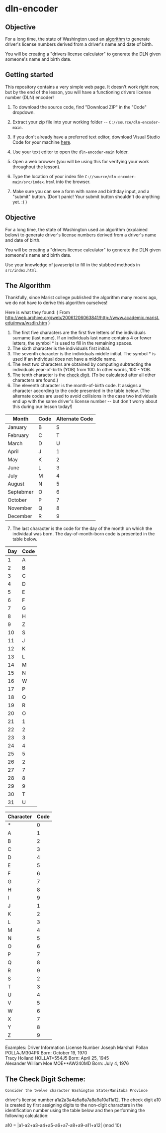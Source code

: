 # dln-encoder

## Objective

For a long time, the state of Washington used an [algorithm](#the-algorithm) to generate driver's license numbers derived from a driver's name and date of birth.

You will be creating a "drivers license calculator" to generate the DLN given someone's name and birth date.

## Getting started

This repository contains a very simple web page. It doesn't work right now, but by the end of the lesson, you will have a functioning drivers license number (DLN) encoder!
 
1. To download the source code, find "Download ZIP" in the "Code" dropdown.

2. Extract your zip file into your working folder -- `C://source/dln-encoder-main`.

3. If you don't already have a preferred text editor, download Visual Studio Code for your machine [here](https://code.visualstudio.com/download).

4. Use your text editor to open the `dln-encoder-main` folder.

5. Open a web browser (you will be using this for verifying your work throughout the lesson).

6. Type the location of your index file `C://source/dln-encoder-main/src/index.html` into the browser.

7. Make sure you can see a form with name and birthday input, and a "submit" button. (Don't panic! Your submit button shouldn't do anything yet. :) )

## Objective

For a long time, the state of Washington used an algorithm (explained below) to generate driver's license numbers derived from a driver's name and date of birth.

You will be creating a "drivers license calculator" to generate the DLN given someone's name and birth date.

Use your knowledge of javascript to fill in the stubbed methods in `src/index.html`.

## The Algorithm

Thankfully, since Marist college published the algorithm many moons ago, we do not have to derive this algorithm ourselves!

Here is what they found:
( From http://web.archive.org/web/20061206063841/http://www.academic.marist.edu/mwa/wsdln.htm )

1) The first five characters are the first five letters of the individuals surname (last name). If an individuals last name contains 4 or fewer letters, the symbol * is used to fill in the remaining spaces.
2) The sixth character is the individuals first initial.
3) The seventh character is the individuals middle initial. The symbol * is used if an individual does not have a middle name.
4) The next two characters are obtained by computing subtracting the individuals year-of-birth (YOB) from 100. In other words, 100 - YOB.
5) The tenth character is the [check digit](#The-Check-Digit-Scheme). (To be calculated after all other characters are found.)
6) The eleventh character is the month-of-birth code. It assigns a character according to the code presented in the table below. (The alternate codes are used to avoid collisions in the case two individuals end up with the same driver's license number -- but don't worry about this during our lesson today!)

|Month|Code|Alternate Code|
|---------|-----|---------------|
|January|B|S|
|February|C|T|
|March|D|U|
|April|J|1|
|May|K|2|
|June|L|3|
|July|M|4|
|August|N|5|
|Septebmer|O|6|
|October|P|7|
|November|Q|8|
|December|R|9|


7) The last character is the code for the day of the month on which the individaul was born. The day-of-month-born code is presented in the table below.

| Day | Code |
| --- | ---- |
|  1  |   A  |
|  2  |   B  |
|  3  |   C  |
|  4  |   D  |
|  5  |   E  |
|  6  |   F  |
|  7  |   G  |
|  8  |   H  |
|  9  |   Z  |
|  10 |   S  |
|  11 |   J  |
|  12 |   K  |
|  13 |   L  |
|  14 |   M  |
|  15 |   N  |
|  16 |   W  |
|  17 |   P  |
|  18 |   Q  |
|  19 |   R  |
|  20 |   O  |
|  21 |   1  |
|  22 |   2  |
|  23 |   3  |
|  24 |   4  |
|  25 |   5  |
|  26 |   2  |
|  27 |   7  |
|  28 |   8  |
|  29 |   9  |
|  30 |   T  |
|  31 |   U  |

| Character | Code |
| --------- | ---- |
| *         |   0  |
| A         |   1  |
| B         |   2  |
| C         |   3  |
| D         |   4  |
| E         |   5  |
| F         |   6  |
| G         |   7  |
| H         |   8  |
| I         |   9  |
| J         |   1  |
| K         |   2  |
| L         |   3  |
| M         |   4  |
| N         |   5  |
| O         |   6  |
| P         |   7  |
| Q         |   8  |
| R         |   9  |
| S         |   2  |
| T         |   3  |
| U         |   4  |
| V         |   5  |
| W         |   6  |
| X         |   7  |
| Y         |   8  |
| Z         |   9  |

Examples:
Driver Information	License Number
Joseph Marshall Pollan 	POLLAJM304PR
Born: October 19, 1970	
Tracy Holland 	HOLLAT*554J5
Born: April 25, 1945	
Alexander William Moe	MOE**AW240MD
Born: July 4, 1976	
 

## The Check Digit Scheme:

    Consider the twelve character Washington State/Manitoba Province
driver's license number a1a2a3a4a5a6a7a8a9a10a11a12. 
The check digit a10 is created by first assigning digits to the non-digit characters in the identification number using the table below and then performing the following calculation:

a10 = |a1-a2+a3-a4+a5-a6+a7-a8+a9-a11+a12| (mod 10)


